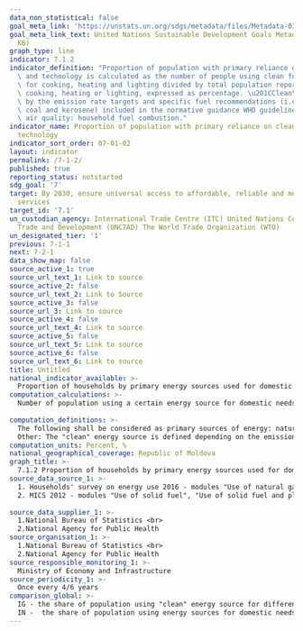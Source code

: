 ```yaml
---
data_non_statistical: false
goal_meta_link: 'https://unstats.un.org/sdgs/metadata/files/Metadata-07-01-02.pdf '
goal_meta_link_text: United Nations Sustainable Development Goals Metadata (PDF 232
  KB)
graph_type: line
indicator: 7.1.2
indicator_definition: "Proportion of population with primary reliance on clean fuels\
  \ and technology is calculated as the number of people using clean fuels and technologies\
  \ for cooking, heating and lighting divided by total population reporting that any\
  \ cooking, heating or lighting, expressed as percentage. \u201CClean\u201D is defined\
  \ by the emission rate targets and specific fuel recommendations (i.e. against unprocessed\
  \ coal and kerosene) included in the normative guidance WHO guidelines for indoor\
  \ air quality: household fuel combustion."
indicator_name: Proportion of population with primary reliance on clean fuels and
  technology
indicator_sort_order: 07-01-02
layout: indicator
permalink: /7-1-2/
published: true
reporting_status: notstarted
sdg_goal: '7'
target: By 2030, ensure universal access to affordable, reliable and modern energy
  services
target_id: '7.1'
un_custodian_agency: International Trade Centre (ITC) United Nations Conference on
  Trade and Development (UNCTAD) The World Trade Organization (WTO)
un_designated_tier: '1'
previous: 7-1-1
next: 7-2-1
data_show_map: false
source_active_1: true
source_url_text_1: Link to source
source_active_2: false
source_url_text_2: Link to Source
source_active_3: false
source_url_3: Link to source
source_active_4: false
source_url_text_4: Link to source
source_active_5: false
source_url_text_5: Link to source
source_active_6: false
source_url_text_6: Link to source
title: Untitled
national_indicator_available: >-
  Proportion of households by primary energy sources used for domestic needs (cooking, heating), %
computation_calculations: >-
  Number of population using a certain energy source for domestic needs (such as cooking, heating) out of the total number of population using any energy sources for domestic needs. <br> 
  
computation_definitions: >-
  The following shall be considered as primary sources of energy: natural gas, petroleum (liquid) gas, electricity, fire wood, agricultural waste, biomass, other. Solid fuels are considered to be polluting and non modern, while the non-solid fuels are considered to be "clean". Solid fuels (such as wood, coal, agricultural waste) or kerosene associated with inefficient technologies / devices (open fire, individual ovens, space heaters or lamps) - are considered inefficient energy sources for cooking, heating and lighting and are associated with high levels of pollution within the household.<br> 
  Other: The "clean" energy source is defined depending on the emission rate of the respective energy sources - [see WHO Guide on quality of indoor air: burning of domestic fuel](https://www.who.int/airpollution/guidelines/household-fuel-combustion/en/). [WHO database](http://apps.who.int/gho/data/node.main.SDGFUELS712?lang=en)
computation_units: Percent, %
national_geographical_coverage: Republic of Moldova
graph_title: >-
  7.1.2 Proportion of households by primary energy sources used for domestic needs (cooking, heating), % 
source_data_source_1: >-
  1. Households' survey on energy use 2016 - modules "Use of natural gas", "Electrical oven", "Heating type"<br> 
  2. MICS 2012 - modules "Use of solid fuel", "Use of solid fuel and place for cooking"<br> 
  
source_data_supplier_1: >-
  1.National Bureau of Statistics <br> 
  2.National Agency for Public Health
source_organisation_1: >-
  1.National Bureau of Statistics <br> 
  2.National Agency for Public Health
source_responsible_monitoring_1: >-
  Ministry of Economy and Infrastructure
source_periodicity_1: >-
  Once every 4/6 years
comparison_global: >-
  IG - the share of population using "clean" energy source for different purpose: cooking, heating, lighting; <br> 
  IN -  the share of population using energy sources for domestic needs, like cooking and/or heating the dwelling, without making a difference between "clean" energy sources (as there is no national definition in the legislation in force)
---
```

